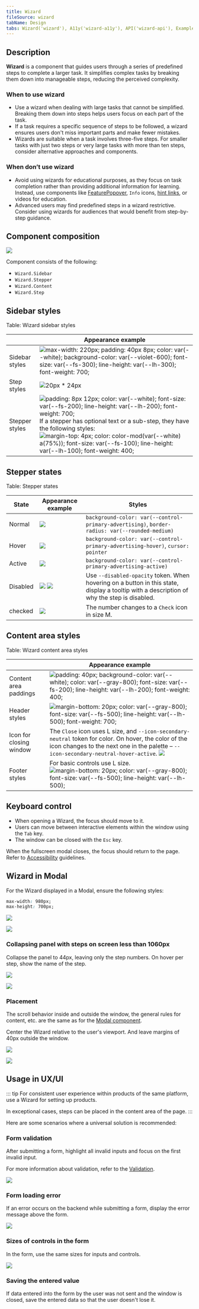 ```yaml
---
title: Wizard
fileSource: wizard
tabName: Design
tabs: Wizard('wizard'), A11y('wizard-a11y'), API('wizard-api'), Example('wizard-code'), Changelog('wizard-changelog')
---
```


## Description

**Wizard** is a component that guides users through a series of predefined steps to complete a larger task. It simplifies complex tasks by breaking them down into manageable steps, reducing the perceived complexity.

### When to use wizard

- Use a wizard when dealing with large tasks that cannot be simplified. Breaking them down into steps helps users focus on each part of the task.
- If a task requires a specific sequence of steps to be followed, a wizard ensures users don't miss important parts and make fewer mistakes.
- Wizards are suitable when a task involves three-five steps. For smaller tasks with just two steps or very large tasks with more than ten steps, consider alternative approaches and components.

### When don’t use wizard

- Avoid using wizards for educational purposes, as they focus on task completion rather than providing additional information for learning. Instead, use components like [FeaturePopover](/components/feature-popover/), `Info` icons, [hint links](/style/typography/#hints_hint_links), or videos for education.
- Advanced users may find predefined steps in a wizard restrictive. Consider using wizards for audiences that would benefit from step-by-step guidance.

## Component composition

![](static/wizard-composition.png)

Component consists of the following:

- `Wizard.Sidebar`
- `Wizard.Stepper`
- `Wizard.Content`
- `Wizard.Step`

## Sidebar styles

Table: Wizard sidebar styles

|           | Appearance example |
| --------- | ------------------ |
| Sidebar styles | ![max-width: 220px; padding: 40px 8px; color: var(--white); background-color: var(--violet-600); font-size: var(--fs-300); line-height: var(--lh-300); font-weight: 700;](static/steps-paddings-margins.png) |
| Step styles    | ![20px * 24px](static/step-size.png) |
| Stepper styles | ![padding: 8px 12px; color: var(--white); font-size: var(--fs-200); line-height: var(--lh-200); font-weight: 700;](static/stepper-paddings-margins.png) If a stepper has optional text or a sub-step, they have the following styles: ![margin-top: 4px; color: color-mod(var(--white) a(75%)); font-size: var(--fs-100); line-height: var(--lh-100); font-weight: 400;](static/substep-paddings-margins.png) |

## Stepper states

Table: Stepper states

| State    | Appearance example     | Styles      |
| -------- | ---------------------- | ----------- |
| Normal   | ![](static/normal.png)                                                        | `background-color: var(--control-primary-advertising)`, `border-radius: var(--rounded-medium)`                                                                     |
| Hover    | ![](static/hover.png)                                                         | `background-color: var(--control-primary-advertising-hover)`, `cursor: pointer`                                                                                    |
| Active   | ![](static/active.png)                                                        | `background-color: var(--control-primary-advertising-active)`                                                                                                       |
| Disabled | ![](static/disabled.png) ![](static/disabled-tooltip.png) | Use `--disabled-opacity` token. When hovering on a button in this state, display a tooltip with a description of why the step is disabled. |
| checked  | ![](static/checked.png)                                                       | The number changes to a `Check` icon in size M.   |

## Content area styles

Table: Wizard content area styles

|          | Appearance example |
| -------- | ------------------ |
| Content area paddings | ![padding: 40px; background-color: var(--white); color: var(--gray-800); font-size: var(--fs-200); line-height: var(--lh-200); font-weight: 400;](static/wizard-paddings.png) |
| Header styles | ![margin-bottom: 20px; color: var(--gray-800); font-size: var(--fs-500); line-height: var(--lh-500); font-weight: 700;](static/header.png) |
| Icon for closing window | The `Close` icon uses L size, and `--icon-secondary-neutral` token for color. On hover, the color of the icon changes to the next one in the palette – `--icon-secondary-neutral-hover-active`. ![](static/close-paddings.png) |
| Footer styles | For basic controls use L size. ![margin-bottom: 20px; color: var(--gray-800); font-size: var(--fs-500); line-height: var(--lh-500);](static/footer.png) |

## Keyboard control

- When opening a Wizard, the focus should move to it.
- Users can move between interactive elements within the window using the `Tab` key.
- The window can be closed with the `Esc` key.

When the fullscreen modal closes, the focus should return to the page. Refer to [Accessibility](/core-principles/a11y/) guidelines.

## Wizard in Modal

For the Wizard displayed in a Modal, ensure the following styles:

```CSS
max-width: 980px;
max-height: 700px;
```

![](static/wizard1.png)

![](static/wizard2.png)

### Collapsing panel with steps on screen less than 1060px

Collapse the panel to 44px, leaving only the step numbers. On hover per step, show the name of the step.

![](static/collapsing-stepper1.png)

![](static/collapsing-stepper2.png)

### Placement

The scroll behavior inside and outside the window, the general rules for content, etc. are the same as for the [Modal component](/components/modal/).

Center the Wizard relative to the user's viewport. And leave margins of 40px outside the window.

![](static/placement.png)

![](static/paddings.png)

## Usage in UX/UI

::: tip
For consistent user experience within products of the same platform, use a Wizard for setting up products.

In exceptional cases, steps can be placed in the content area of the page.
:::

Here are some scenarios where a universal solution is recommended:

### Form validation

After submitting a form, highlight all invalid inputs and focus on the first invalid input.

For more information about validation, refer to the [Validation](/patterns/validation-form/).

![](static/validation.png)

### Form loading error

If an error occurs on the backend while submitting a form, display the error message above the form.

![](static/error-all.png)

### Sizes of controls in the form

In the form, use the same sizes for inputs and controls.

![](static/form-yes-no.png)

### Saving the entered value

If data entered into the form by the user was not sent and the window is closed, save the entered data so that the user doesn't lose it.

